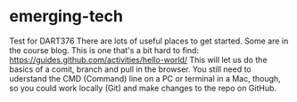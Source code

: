 # emerging-tech
Test for DART376
There are lots of useful places to get started. Some are in the course blog. This is one that's a bit hard to find:
https://guides.github.com/activities/hello-world/
This will let us do the basics of a comit, branch and pull in the browser. You still need to uderstand the CMD (Command) line on a PC or terminal in a Mac, though, so you could work locally (Git) and make changes to the repo on GitHub.

